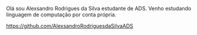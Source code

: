 Olá sou Alexsandro Rodrigues da Silva estudante de ADS.
Venho estudando linguagem de computação por conta própria.

https://github.com/AlexsandroRodriguesdaSilvaADS
